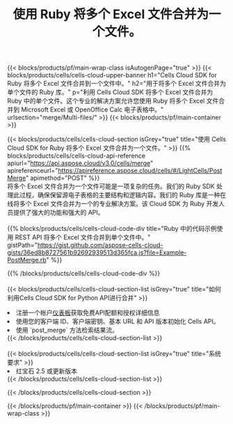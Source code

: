 ﻿---
title: 使用 Ruby 将多个 Excel 文件合并为一个文件。
description: 用于使用 Ruby 合并多个 Excel 文件的云 API 和 SDK。
---
{{< blocks/products/pf/main-wrap-class isAutogenPage="true" >}}
{{< blocks/products/cells/cells-cloud-upper-banner h1="Cells Cloud SDK for Ruby 将多个 Excel 文件合并到一个文件中。" h2="用于将多个 Excel 文件合并为单个文件的 Ruby 库。" p="利用 Cells Cloud SDK 将多个 Excel 文件合并为 Ruby 中的单个文件。这个专业的解决方案允许您使用 Ruby 将多个 Excel 文件合并到 Microsoft Excel 或 OpenOffice Calc 电子表格中。" urlsection="merge/Multi-files/" >}}
{{< blocks/products/pf/main-container >}}

{{< blocks/products/cells/cells-cloud-section isGrey="true" title="使用 Cells Cloud SDK for Ruby 将多个 Excel 文件合并为一个文件。" >}}
{{% blocks/products/cells/cells-cloud-api-reference apiurl="https://api.aspose.cloud/v3.0/cells/merge" apireferenceurl="https://apireference.aspose.cloud/cells/#/LightCells/PostMerge" apimethod="POST" %}}
<br/>
将多个 Excel 文件合并为一个文件可能是一项复杂的任务。我们的 Ruby SDK 处理此过程，确保保留源电子表格的主要结构和逻辑内容。我们的 Ruby 库是一种在线将多个 Excel 文件合并为一个的专业解决方案。该 Cloud SDK 为 Ruby 开发人员提供了强大的功能和强大的 API。
<br/>
<br/>
{{% blocks/products/cells/cells-cloud-code-div title="Ruby 中的代码示例使用 REST API 将多个 Excel 文件合并到单个文件中。" gistPath="https://gist.github.com/aspose-cells-cloud-gists/36ed8b8727561b92692939513d365fca.js?file=Example-PostMerge.rb" %}}
  
{{% /blocks/products/cells/cells-cloud-code-div %}}
<br/>
<br/>
{{< blocks/products/cells/cells-cloud-section-list isGrey="true" title="如何利用Cells Cloud SDK for Python API进行合并" >}}
<li>注册一个帐户<a href="https://dashboard.aspose.cloud/">仪表板</a>获取免费API配额和授权详细信息</li>
<li>使用您的客户端 ID、客户端密钥、基本 URL 和 API 版本初始化 Cells API。</li>
<li>使用 `post_merge` 方法检索结果流。</li>
{{< /blocks/products/cells/cells-cloud-section-list >}}
<br/>
<br/>
{{< blocks/products/cells/cells-cloud-section-list isGrey="true" title="系统要求" >}}
<li>红宝石 2.5 或更新版本</li>
{{< /blocks/products/cells/cells-cloud-section-list >}}

{{< /blocks/products/cells/cells-cloud-section >}}

{{< /blocks/products/pf/main-container >}}
{{< /blocks/products/pf/main-wrap-class >}}
